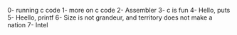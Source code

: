 0- running c code
1- more on c code
2- Assembler
3- c is fun
4- Hello, puts
5- Heello, printf
6- Size is not grandeur, and territory does not make a nation
7- Intel
